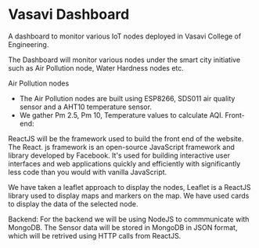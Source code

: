 # Vasavi Dashboard
A dashboard to monitor various IoT nodes deployed in Vasavi College of Engineering.

The Dashboard will monitor various nodes under the smart city initiative such as Air Pollution node, Water Hardness nodes etc. 

Air Pollution nodes
- The Air Pollution nodes are built using ESP8266, SDS011 air quality sensor and a AHT10 temperature sensor.
- We gather Pm 2.5, Pm 10, Temperature values to calculate AQI.
Front-end:

ReactJS will be the framework used to build the front end of the website.
The React. js framework is an open-source JavaScript framework and library developed by Facebook. 
It's used for building interactive user interfaces and web applications quickly and efficiently 
with significantly less code than you would with vanilla JavaScript.

We have taken a leaflet approach to display the nodes, Leaflet is a ReactJS library used to display maps and markers on the map.
We have used cards to display the data of the selected node.


Backend:
For the backend we will be using NodeJS to commmunicate with MongoDB.
The Sensor data will be stored in MongoDB in JSON format, which will be retrived using HTTP calls from ReactJS.

